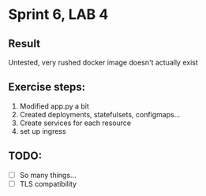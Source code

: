# Sprint 6, LAB 4

## Result
Untested, very rushed
docker image doesn't actually exist


## Exercise steps:

1. Modified app.py a bit
2. Created deployments, statefulsets, configmaps...
3. Create services for each resource
4. set up ingress

## TODO:
- [ ] So many things...
- [ ] TLS compatibility